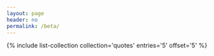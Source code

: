 ```yaml
---
layout: page
header: no
permalink: /beta/
---
```


{% include list-collection collection='quotes' entries='5' offset='5' %}
